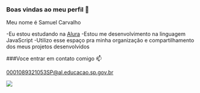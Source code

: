 ### Boas vindas ao meu perfil 💙

Meu nome é Samuel Carvalho

-Eu estou estudando na [Alura](https://www.alura.com.br)
-Estou me desenvolvimento na linguagem JavaScript
-Utilizo esse espaço pra minha organização e compartilhamento dos meus projetos desenvolvidos

###Voce entrar em contato comigo 📫

0001089321053SP@al.educacao.sp.gov.br

![](https://media1.tenor.com/m/F3oCF9Ex06IAAAAC/grason-locura.gif)
